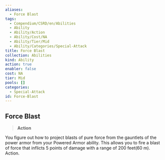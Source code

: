 ```yaml
---
aliases:
  - Force Blast
tags:
  - Compendium/CSRD/en/Abilities
  - Ability
  - Ability/Action
  - Ability/Cost/NA
  - Ability/Tier/Mid
  - Ability/Categories/Special-Attack
title: Force Blast
collection: Abilities
kind: Ability
action: true
enabler: false
cost: NA
tier: Mid
pools: []
categories:
  - Special-Attack
id: Force-Blast
---
```

## Force Blast    
>**Action**  
    
You figure out how to project blasts of pure force from the gauntlets of the power armor from your Powered Armor ability. This allows you to fire a blast of force that inflicts 5 points of damage with a range of 200 feet(60 m). Action.
